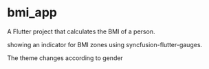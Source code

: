 # bmi_app

A Flutter project that calculates the BMI of a person.

showing an indicator for BMI zones using
syncfusion-flutter-gauges.

The theme changes according to gender
